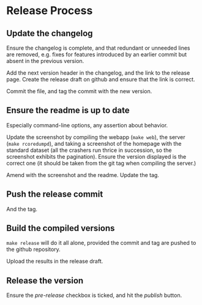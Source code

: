 # Release Process

## Update the changelog

Ensure the changelog is complete, and that redundant or unneeded lines are
removed, e.g. fixes for features introduced by an earlier commit but absent in
the previous version.

Add the next version header in the changelog, and the link to the release page.
Create the release draft on github and ensure that the link is correct.

Commit the file, and tag the commit with the new version.

## Ensure the readme is up to date

Especially command-line options, any assertion about behavior.

Update the screenshot by compiling the webapp (`make web`), the server (`make
rcoredumpd`), and taking a screenshot of the homepage with the standard dataset
(all the crashers run thrice in succession, so the screenshot exhibits the
pagination). Ensure the version displayed is the correct one (it should be
taken from the git tag when compiling the server.)

Amend with the screenshot and the readme. Update the tag.

## Push the release commit

And the tag.

## Build the compiled versions

`make release` will do it all alone, provided the commit and tag are pushed to
the github repository.

Upload the results in the release draft.

## Release the version

Ensure the _pre-release_ checkbox is ticked, and hit the _publish_ button.
